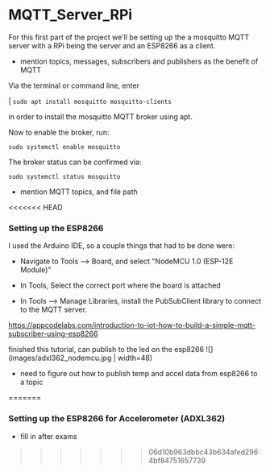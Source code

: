 # MQTT_Server_RPi
For this first part of the project we'll be setting up the a mosquitto MQTT server with a RPi being the server and an ESP8266 as a client. 

- mention topics, messages, subscribers and publishers as the benefit of MQTT

Via the terminal or command line, enter

| `sudo apt install mosquitto mosquitto-clients`

in order to install the mosquitto MQTT broker using apt.

Now to enable the broker, run:

`sudo systemctl enable mosquitto`

The broker status can be confirmed via:

`sudo systemctl status mosquitto`

- mention MQTT topics, and file path





<<<<<<< HEAD
### Setting up the ESP8266 

I used the Arduino IDE, so a couple things that had to be done were:

- Navigate to Tools --> Board, and select "NodeMCU 1.0 (ESP-12E Module)"

- In Tools, Select the correct port where the board is attached
- In Tools --> Manage Libraries, install the PubSubClient library to connect to the MQTT server.

https://appcodelabs.com/introduction-to-iot-how-to-build-a-simple-mqtt-subscriber-using-esp8266

finished this tutorial, can publish to the led on the esp8266
![](images/adxl362_nodemcu.jpg | width=48)

- need to figure out how to publish temp and accel data from esp8266 to a topic

  
=======
### Setting up the ESP8266 for Accelerometer (ADXL362)

- fill in after exams
>>>>>>> 06d10b963dbbc43b634afed2964bf84751657739
